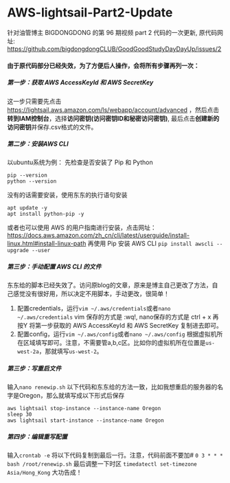 # AWS-lightsail-Part2-Update
针对油管博主 BIGDONGDONG 的第 96 期视频 part 2 代码的一次更新, 原代码网址: https://github.com/bigdongdongCLUB/GoodGoodStudyDayDayUp/issues/2
#### 由于原代码部分已经失效，为了方便后人操作，会将所有步骤再列一次：
##### 第一步：获取 AWS AccessKeyId 和 AWS SecretKey
这一步只需要先点击 https://lightsail.aws.amazon.com/ls/webapp/account/advanced ，然后点击**转到IAM控制台**，选择**访问密钥(访问密钥ID和秘密访问密钥)**, 最后点击**创建新的访问密钥**并保存.csv格式的文件。
##### 第二步：安装AWS CLI
以ubuntu系统为例：
先检查是否安装了 Pip 和 Python
```
pip --version
python --version
```
没有的话需要安装，使用东东的执行语句安装
```
apt update -y
apt install python-pip -y
```
或者也可以使用 AWS 的用户指南进行安装，点击网址：https://docs.aws.amazon.com/zh_cn/cli/latest/userguide/install-linux.html#install-linux-path
再使用 Pip 安装 AWS CLI `pip install awscli --upgrade --user`
##### 第三步：手动配置 AWS CLI 的文件
东东给的脚本已经失效了。访问原blog的文章，原来是博主自己更改了方法，自己感觉没有很好用，所以决定不用脚本，手动更改，很简单！
1. 配置credentials，运行`vim ~/.aws/credentials`或者`nano ~/.aws/credentials`
vim 保存的方式是 :wq!, nano保存的方式是 ctrl + x 再按Y
将第一步获取的 AWS AccessKeyId 和 AWS SecretKey 复制进去即可。
2. 配置config，运行`vim ~/.aws/config`或者`nano ~/.aws/config`
根据虚拟机所在区域填写即可。注意，不需要管a,b,c区。比如你的虚拟机所在位置是`us-west-2a`，那就填写`us-west-2`。
##### 第三步：写重启文件
输入`nano renewip.sh`
以下代码和东东给的方法一致，比如我想重启的服务器的名字是Oregon，那么就填写成以下形式后保存
```
aws lightsail stop-instance --instance-name Oregon
sleep 30
aws lightsail start-instance --instance-name Oregon
```
##### 第四步：编辑重写配置
输入`crontab -e`
将以下代码复制到最后一行。注意，代码前面不要加#
`0 3 * * * bash /root/renewip.sh`
最后调整一下时区
`timedatectl set-timezone Asia/Hong_Kong`
大功告成！
